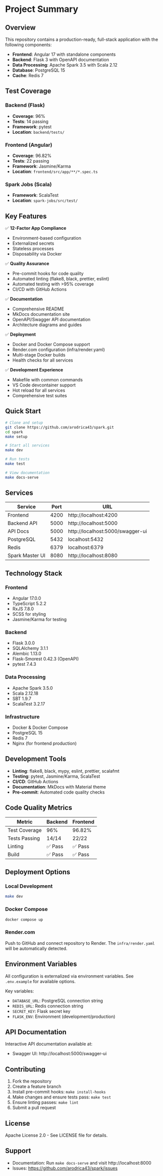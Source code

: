 # Project Summary

## Overview

This repository contains a production-ready, full-stack application with the following components:

- **Frontend**: Angular 17 with standalone components
- **Backend**: Flask 3 with OpenAPI documentation
- **Data Processing**: Apache Spark 3.5 with Scala 2.12
- **Database**: PostgreSQL 15
- **Cache**: Redis 7

## Test Coverage

### Backend (Flask)
- **Coverage**: 96%
- **Tests**: 14 passing
- **Framework**: pytest
- **Location**: `backend/tests/`

### Frontend (Angular)
- **Coverage**: 96.82%
- **Tests**: 22 passing
- **Framework**: Jasmine/Karma
- **Location**: `frontend/src/app/**/*.spec.ts`

### Spark Jobs (Scala)
- **Framework**: ScalaTest
- **Location**: `spark-jobs/src/test/`

## Key Features

✅ **12-Factor App Compliance**
- Environment-based configuration
- Externalized secrets
- Stateless processes
- Disposability via Docker

✅ **Quality Assurance**
- Pre-commit hooks for code quality
- Automated linting (flake8, black, prettier, eslint)
- Automated testing with >95% coverage
- CI/CD with GitHub Actions

✅ **Documentation**
- Comprehensive README
- MkDocs documentation site
- OpenAPI/Swagger API documentation
- Architecture diagrams and guides

✅ **Deployment**
- Docker and Docker Compose support
- Render.com configuration (infra/render.yaml)
- Multi-stage Docker builds
- Health checks for all services

✅ **Development Experience**
- Makefile with common commands
- VS Code devcontainer support
- Hot reload for all services
- Comprehensive test suites

## Quick Start

```bash
# Clone and setup
git clone https://github.com/arodrica43/spark.git
cd spark
make setup

# Start all services
make dev

# Run tests
make test

# View documentation
make docs-serve
```

## Services

| Service | Port | URL |
|---------|------|-----|
| Frontend | 4200 | http://localhost:4200 |
| Backend API | 5000 | http://localhost:5000 |
| API Docs | 5000 | http://localhost:5000/swagger-ui |
| PostgreSQL | 5432 | localhost:5432 |
| Redis | 6379 | localhost:6379 |
| Spark Master UI | 8080 | http://localhost:8080 |

## Technology Stack

### Frontend
- Angular 17.0.0
- TypeScript 5.2.2
- RxJS 7.8.0
- SCSS for styling
- Jasmine/Karma for testing

### Backend
- Flask 3.0.0
- SQLAlchemy 3.1.1
- Alembic 1.13.0
- Flask-Smorest 0.42.3 (OpenAPI)
- pytest 7.4.3

### Data Processing
- Apache Spark 3.5.0
- Scala 2.12.18
- SBT 1.9.7
- ScalaTest 3.2.17

### Infrastructure
- Docker & Docker Compose
- PostgreSQL 15
- Redis 7
- Nginx (for frontend production)

## Development Tools

- **Linting**: flake8, black, mypy, eslint, prettier, scalafmt
- **Testing**: pytest, Jasmine/Karma, ScalaTest
- **CI/CD**: GitHub Actions
- **Documentation**: MkDocs with Material theme
- **Pre-commit**: Automated code quality checks

## Code Quality Metrics

| Metric | Backend | Frontend |
|--------|---------|----------|
| Test Coverage | 96% | 96.82% |
| Tests Passing | 14/14 | 22/22 |
| Linting | ✅ Pass | ✅ Pass |
| Build | ✅ Pass | ✅ Pass |

## Deployment Options

### Local Development
```bash
make dev
```

### Docker Compose
```bash
docker compose up
```

### Render.com
Push to GitHub and connect repository to Render. The `infra/render.yaml` will be automatically detected.

## Environment Variables

All configuration is externalized via environment variables. See `.env.example` for available options.

Key variables:
- `DATABASE_URL`: PostgreSQL connection string
- `REDIS_URL`: Redis connection string
- `SECRET_KEY`: Flask secret key
- `FLASK_ENV`: Environment (development/production)

## API Documentation

Interactive API documentation available at:
- Swagger UI: http://localhost:5000/swagger-ui

## Contributing

1. Fork the repository
2. Create a feature branch
3. Install pre-commit hooks: `make install-hooks`
4. Make changes and ensure tests pass: `make test`
5. Ensure linting passes: `make lint`
6. Submit a pull request

## License

Apache License 2.0 - See LICENSE file for details.

## Support

- Documentation: Run `make docs-serve` and visit http://localhost:8000
- Issues: https://github.com/arodrica43/spark/issues
